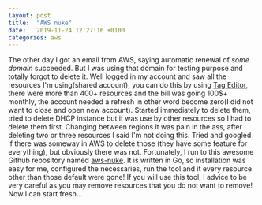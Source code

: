 ```yaml
---
layout: post
title:  "AWS nuke"
date:   2019-11-24 12:27:16 +0100
categories: aws
---
```

The other day I got an email from AWS, saying automatic renewal of *some domain* succeeded. But I was using that domain for testing purpose and totally forgot to delete it. Well logged in my account and saw all the resources I'm using(shared account), you can do this by using [Tag Editor](https://console.aws.amazon.com/resource-groups/tag-editor/find-resources), there were more than 400+ resources and the bill was going 100$+ monthly, the account needed a refresh in other word become zero(I did not want to close and open new account). Started immediately to delete them, tried to delete DHCP instance but it was use by other resources so I had to delete them first. Changing between regions it was pain in the ass, after deleting two or three resources I said I'm not doing this. Tried and googled if there was someway in AWS to delete those (they have some feature for everything), but obviously there was not. Fortunately, I run to this awesome Github repository named [aws-nuke](https://github.com/rebuy-de/aws-nuke). It is written in Go, so installation was easy for me, configured the necessaries, run the tool and it every resource other than those default were gone! If you will use this tool, I advice to be very careful as you may remove resources that you do not want to remove! Now I can start fresh...
